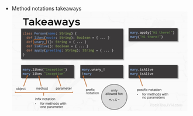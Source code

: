 * Method notations takeaways <img src="https://github.com/thedevd/imageurls/blob/master/scala/scala-method-notations-infix-prefix-postfix.jpeg"/>
